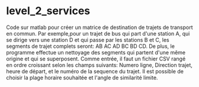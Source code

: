 # level_2_services
Code sur matlab pour créer un matrice de destination de trajets de transport en commun. Par exemple,pour un trajet de bus qui part d'une station A, qui se dirige vers une station D et qui passe par les stations B et C, les segments de trajet complets seront: AB AC AD BC BD CD. De plus, le programme effectue un nettoyage des segments qui partent d'une même origine et qui se superposent.
Comme entrée, il faut un fichier CSV rangé en ordre croissant selon les champs suivants: Numero ligne, Direction trajet, heure de départ,  et le numéro de la sequence du trajet.
Il est possible de choisir la plage horaire souhaitée et l'angle de similarité limite. 

